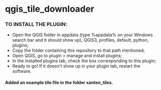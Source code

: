# qgis_tile_downloader

### TO INSTALL THE PLUGIN:

* Open the QGIS folder in appdata (type %appdata% on your Windows search bar and it should show up), QGIS3, profiles, default, python, plugins;
* Copy the folder containing this repository to that path mentioned;
* Open QGIS, go to plugin > manage and install plugins;
* In the installed plugins tab, check the box corresponding to this plugin;
* Ready to go! If it doesn't show up in your plugin tab, restart the software.

#### Added an example tile file in the folder xanten_tiles.

